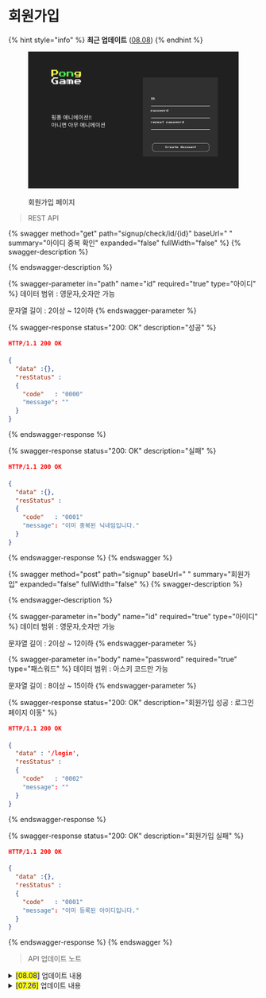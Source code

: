# 회원가입

{% hint style="info" %}
**최근 업데이트** ([08.08](undefined.md#08.08))
{% endhint %}

<figure><img src="../../.gitbook/assets/image (26).png" alt=""><figcaption><p>회원가입 페이지</p></figcaption></figure>



> REST API

{% swagger method="get" path="signup/check/id/{id}" baseUrl=" " summary="아이디 중복 확인" expanded="false" fullWidth="false" %}
{% swagger-description %}

{% endswagger-description %}

{% swagger-parameter in="path" name="id" required="true" type="아이디" %}
데이터 범위 : 영문자,숫자만 가능

문자열 길이 : 2이상 \~ 12이하
{% endswagger-parameter %}

{% swagger-response status="200: OK" description="성공" %}
```json
HTTP/1.1 200 OK

{ 
  "data" :{},
  "resStatus" :
  {
    "code"   : "0000"
    "message": ""
  }
}
```
{% endswagger-response %}

{% swagger-response status="200: OK" description="실패" %}
```json
HTTP/1.1 200 OK

{ 
  "data" :{},
  "resStatus" :
  {
    "code"   : "0001"
    "message": "이미 중복된 닉네임입니다."
  }
}
```
{% endswagger-response %}
{% endswagger %}

{% swagger method="post" path="signup" baseUrl=" " summary="회원가입" expanded="false" fullWidth="false" %}
{% swagger-description %}

{% endswagger-description %}

{% swagger-parameter in="body" name="id" required="true" type="아이디" %}
데이터 범위 : 영문자,숫자만 가능

문자열 길이 : 2이상 \~ 12이하
{% endswagger-parameter %}

{% swagger-parameter in="body" name="password" required="true" type="패스워드" %}
데이터 범위 : 아스키 코드만 가능

문자열 길이 : 8이상 \~ 15이하
{% endswagger-parameter %}

{% swagger-response status="200: OK" description="회원가입 성공 : 로그인 페이지 이동" %}
```json
HTTP/1.1 200 OK

{ 
  "data" : '/login',
  "resStatus" :
  {
    "code"   : "0002"
    "message": ""
  }
}
```
{% endswagger-response %}

{% swagger-response status="200: OK" description="회원가입 실패" %}
```json
HTTP/1.1 200 OK

{ 
  "data" :{},
  "resStatus" :
  {
    "code"   : "0001"
    "message": "이미 등록된 아이디입니다."
  }
}
```
{% endswagger-response %}
{% endswagger %}



> API 업데이트 노트

<details>

<summary><mark style="color:blue;">[08.08]</mark> 업데이트 내용</summary>

#### <mark style="background-color:yellow;">회원가입</mark> (POST /signup)

* ~~회원가입 성공시, 리다이렉트를 반환한다. (로그인 페이지로)~~

&#x20;:right\_facing\_fist: 회원가입 성공시, 리다이렉트 대신 <mark style="background-color:green;">200 OK</mark>를 반환한다.

</details>

<details>

<summary><mark style="color:blue;">[07.26]</mark> 업데이트 내용</summary>

#### &#x20;<mark style="background-color:yellow;">아이디 중복 확인</mark> (GET /signup/check/id/{id})

* '**id'**는 영문자, 숫자만 가능하며 총 길이는 2이상 \~ 12이하이다.

#### <mark style="background-color:yellow;">회원가입</mark> (POST /signup)

* '**id'**는 영문자, 숫자만 가능하며 총 길이는 2이상 \~ 12이하이다.
* '**password**'는 아스키 코드만 가능하며 총 길이는 8이상 \~ 15이하이다.
* '**nickname**'은 서버에서 랜덤으로 설정된다.
* 회원가입 성공시, 리다이렉트를 반환한다. (로그인 페이지로)

</details>
